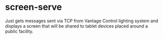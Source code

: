 # screen-serve

Just gets messages sent via TCP from Vantage Control lighting system and displays a screen that will be shared to tablet devices placed around a public facility.
